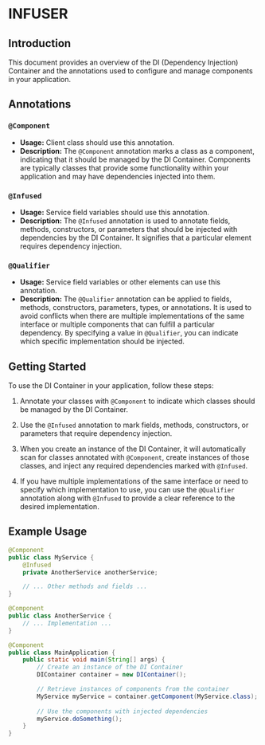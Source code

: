 # INFUSER

## Introduction

This document provides an overview of the DI (Dependency Injection) Container and the annotations used to configure and manage components in your application.

## Annotations

### `@Component`

- **Usage:** Client class should use this annotation.
- **Description:** The `@Component` annotation marks a class as a component, indicating that it should be managed by the DI Container. Components are typically classes that provide some functionality within your application and may have dependencies injected into them.

### `@Infused`

- **Usage:** Service field variables should use this annotation.
- **Description:** The `@Infused` annotation is used to annotate fields, methods, constructors, or parameters that should be injected with dependencies by the DI Container. It signifies that a particular element requires dependency injection.

### `@Qualifier`

- **Usage:** Service field variables or other elements can use this annotation.
- **Description:** The `@Qualifier` annotation can be applied to fields, methods, constructors, parameters, types, or annotations. It is used to avoid conflicts when there are multiple implementations of the same interface or multiple components that can fulfill a particular dependency. By specifying a value in `@Qualifier`, you can indicate which specific implementation should be injected.

## Getting Started

To use the DI Container in your application, follow these steps:

1. Annotate your classes with `@Component` to indicate which classes should be managed by the DI Container.

2. Use the `@Infused` annotation to mark fields, methods, constructors, or parameters that require dependency injection.

3. When you create an instance of the DI Container, it will automatically scan for classes annotated with `@Component`, create instances of those classes, and inject any required dependencies marked with `@Infused`.

4. If you have multiple implementations of the same interface or need to specify which implementation to use, you can use the `@Qualifier` annotation along with `@Infused` to provide a clear reference to the desired implementation.

## Example Usage

```java
@Component
public class MyService {
    @Infused
    private AnotherService anotherService;

    // ... Other methods and fields ...
}

@Component
public class AnotherService {
    // ... Implementation ...
}

@Component
public class MainApplication {
    public static void main(String[] args) {
        // Create an instance of the DI Container
        DIContainer container = new DIContainer();

        // Retrieve instances of components from the container
        MyService myService = container.getComponent(MyService.class);
        
        // Use the components with injected dependencies
        myService.doSomething();
    }
}
